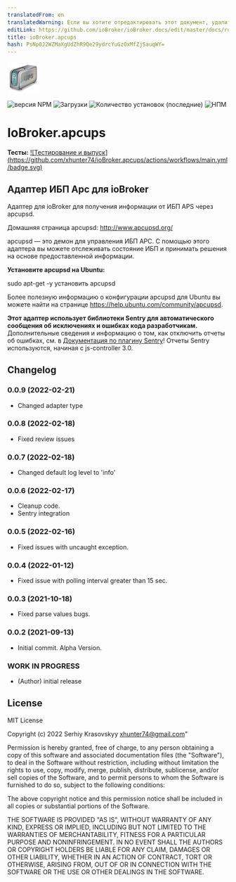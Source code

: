 ```yaml
---
translatedFrom: en
translatedWarning: Если вы хотите отредактировать этот документ, удалите поле «translationFrom», в противном случае этот документ будет снова автоматически переведен
editLink: https://github.com/ioBroker/ioBroker.docs/edit/master/docs/ru/adapterref/iobroker.apcups/README.md
title: ioBroker.apcups
hash: PsNp0J2WZMaXgUdZhR9Qe29ydrcYuGzOxMfZjSauqWY=
---
```

![Логотип](../../../en/adapterref/iobroker.apcups/admin/ups.png)

![версия NPM](https://img.shields.io/npm/v/iobroker.apcups.svg)
![Загрузки](https://img.shields.io/npm/dm/iobroker.apcups.svg)
![Количество установок (последние)](https://iobroker.live/badges/apcups-installed.svg)
![НПМ](https://nodei.co/npm/iobroker.apcups.png?downloads=true)

# IoBroker.apcups
**Тесты:** [![Тестирование и выпуск] (https://github.com/xhunter74/ioBroker.apcups/actions/workflows/main.yml/badge.svg)](https://github.com/xhunter74/ioBroker.apcups/actions/workflows/main.yml)

## Адаптер ИБП Apc для ioBroker
Адаптер для ioBroker для получения информации от ИБП APS через apcupsd.

Домашняя страница apcupsd: http://www.apcupsd.org/

apcupsd — это демон для управления ИБП APC. С помощью этого адаптера вы можете отслеживать состояние ИБП и принимать решения на основе предоставленной информации.

**Установите apcupsd на Ubuntu:**

sudo apt-get -y установить apcupsd

Более полезную информацию о конфигурации apcupsd для Ubuntu вы можете найти на странице https://help.ubuntu.com/community/apcupsd.

**Этот адаптер использует библиотеки Sentry для автоматического сообщения об исключениях и ошибках кода разработчикам.** Дополнительные сведения и информацию о том, как отключить отчеты об ошибках, см. в [Документация по плагину Sentry](https://github.com/ioBroker/plugin-sentry#plugin-sentry)! Отчеты Sentry используются, начиная с js-controller 3.0.

## Changelog

### 0.0.9 (2022-02-21)
 - Changed adapter type
### 0.0.8 (2022-02-18)
 - Fixed review issues
### 0.0.7 (2022-02-18)
 - Changed default log level to 'info'
### 0.0.6 (2022-02-17)
 - Cleanup code.
 - Sentry integration
### 0.0.5 (2022-02-16)
 - Fixed issues with uncaught exception.
### 0.0.4 (2022-01-12)
 - Fixed issue with polling interval greater than 15 sec.
### 0.0.3 (2021-10-18)
 - Fixed parse values bugs.
### 0.0.2 (2021-09-13)
 - Initial commit. Alpha Version. 

### **WORK IN PROGRESS**
* (Author) initial release

## License
MIT License

Copyright (c) 2022 Serhiy Krasovskyy xhunter74@gmail.com"

Permission is hereby granted, free of charge, to any person obtaining a copy
of this software and associated documentation files (the "Software"), to deal
in the Software without restriction, including without limitation the rights
to use, copy, modify, merge, publish, distribute, sublicense, and/or sell
copies of the Software, and to permit persons to whom the Software is
furnished to do so, subject to the following conditions:

The above copyright notice and this permission notice shall be included in all
copies or substantial portions of the Software.

THE SOFTWARE IS PROVIDED "AS IS", WITHOUT WARRANTY OF ANY KIND, EXPRESS OR
IMPLIED, INCLUDING BUT NOT LIMITED TO THE WARRANTIES OF MERCHANTABILITY,
FITNESS FOR A PARTICULAR PURPOSE AND NONINFRINGEMENT. IN NO EVENT SHALL THE
AUTHORS OR COPYRIGHT HOLDERS BE LIABLE FOR ANY CLAIM, DAMAGES OR OTHER
LIABILITY, WHETHER IN AN ACTION OF CONTRACT, TORT OR OTHERWISE, ARISING FROM,
OUT OF OR IN CONNECTION WITH THE SOFTWARE OR THE USE OR OTHER DEALINGS IN THE
SOFTWARE.